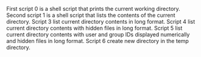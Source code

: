 First script 0 is a shell script that prints the current working directory.
Second script 1 is a shell script that lists the contents of the current directory.
Script 3 list current directory contents in long format.
Script 4 list current directory contents with hidden files in long format.
Script 5 list current directory contents with user and group IDs displayed numerically and hidden files in long format.
Script 6 create new directory in the temp directory.
